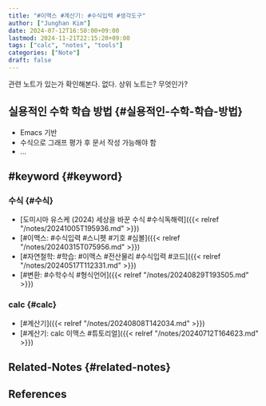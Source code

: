 ```yaml
---
title: "#이맥스 #계산기: #수식입력 #생각도구"
author: ["Junghan Kim"]
date: 2024-07-12T16:50:00+09:00
lastmod: 2024-11-21T22:15:20+09:00
tags: ["calc", "notes", "tools"]
categories: ["Note"]
draft: false
---
```


관련 노트가 있는가 확인해본다. 없다. 상위 노트는? 무엇인가?


## 실용적인 수학 학습 방법 {#실용적인-수학-학습-방법}

-   Emacs 기반
-   수식으로 그래프 평가 후 문서 작성 가능해야 함
-   ...


## #keyword {#keyword}


### 수식 {#수식}

-   [도미시마 유스케 (2024) 세상을 바꾼 수식 #수식독해력]({{< relref "/notes/20241005T195936.md" >}})
-   [#이맥스: #수식입력 #스니펫 #기호 #심볼]({{< relref "/notes/20240315T075956.md" >}})
-   [#자연철학: #학습: #이맥스 #전산물리 #수식입력 #코드]({{< relref "/notes/20240517T112331.md" >}})
-   [#변환: #수학수식 #형식언어]({{< relref "/notes/20240829T193505.md" >}})


### calc {#calc}

-   [#계산기]({{< relref "/notes/20240808T142034.md" >}})
-   [#계산기: calc 이맥스 #튜토리얼]({{< relref "/notes/20240712T164623.md" >}})


## Related-Notes {#related-notes}

## References

<style>.csl-entry{text-indent: -1.5em; margin-left: 1.5em;}</style><div class="csl-bib-body">
</div>
